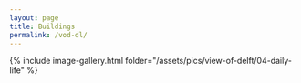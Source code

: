 ```yaml
---
layout: page
title: Buildings
permalink: /vod-dl/
---
```


<!--create a image gallery by folder-->
{% include image-gallery.html folder="/assets/pics/view-of-delft/04-daily-life" %}

<!--script and css for lightbox to create a slide view of images-->
<script type="text/javascript" src="/js/lightbox.js"></script>
<link rel="stylesheet" href="/css/lightbox.css">